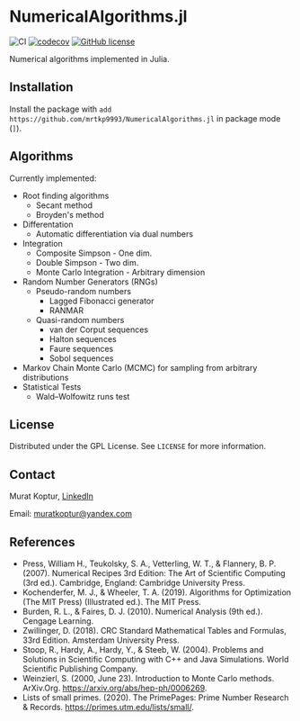# NumericalAlgorithms.jl

![CI](https://github.com/mrtkp9993/NumericalAlgorithms.jl/workflows/CI/badge.svg)
[![codecov](https://codecov.io/gh/mrtkp9993/NumericalAlgorithms.jl/branch/main/graph/badge.svg?token=7MBMLCFILV)](https://codecov.io/gh/mrtkp9993/NumericalAlgorithms.jl)
[![GitHub license](https://img.shields.io/github/license/mrtkp9993/NumericalAlgorithms.jl)](https://github.com/mrtkp9993/NumericalAlgorithms.jl/blob/main/LICENSE)

Numerical algorithms implemented in Julia.

## Installation

Install the package with ```add https://github.com/mrtkp9993/NumericalAlgorithms.jl``` in package mode (```]```).

## Algorithms

Currently implemented:

* Root finding algorithms
  * Secant method
  * Broyden's method
* Differentation
  * Automatic differentiation via dual numbers
* Integration
  * Composite Simpson - One dim.
  * Double Simpson - Two dim.
  * Monte Carlo Integration - Arbitrary dimension
* Random Number Generators (RNGs)
  * Pseudo-random numbers
    * Lagged Fibonacci generator
    * RANMAR
  * Quasi-random numbers
    * van der Corput sequences
    * Halton sequences
    * Faure sequences
    * Sobol sequences
* Markov Chain Monte Carlo (MCMC) for sampling from arbitrary distributions
* Statistical Tests
  * Wald–Wolfowitz runs test

## License

Distributed under the GPL License. See ```LICENSE``` for more information.

## Contact

Murat Koptur, [LinkedIn](https://www.linkedin.com/in/muratkoptur/)

Email: [muratkoptur@yandex.com](mailto:muratkoptur@yandex.com?subject=NumericalAlgorithms.jl)

## References

* Press, William H., Teukolsky, S. A., Vetterling, W. T., & Flannery, B. P. (2007). Numerical Recipes 3rd Edition: The Art of Scientific Computing (3rd ed.). Cambridge, England: Cambridge University Press.
* Kochenderfer, M. J., & Wheeler, T. A. (2019). Algorithms for Optimization (The MIT Press) (Illustrated ed.). The MIT Press.
* Burden, R. L., & Faires, D. J. (2010). Numerical Analysis (9th ed.). Cengage Learning.
* Zwillinger, D. (2018). CRC Standard Mathematical Tables and Formulas, 33rd Edition. Amsterdam University Press.
* Stoop, R., Hardy, A., Hardy, Y., & Steeb, W. (2004). Problems and Solutions in Scientific Computing with C++ and Java Simulations. World Scientific Publishing Company.
* Weinzierl, S. (2000, June 23). Introduction to Monte Carlo methods. ArXiv.Org. https://arxiv.org/abs/hep-ph/0006269.
* Lists of small primes. (2020). The PrimePages: Prime Number Research & Records. https://primes.utm.edu/lists/small/.
